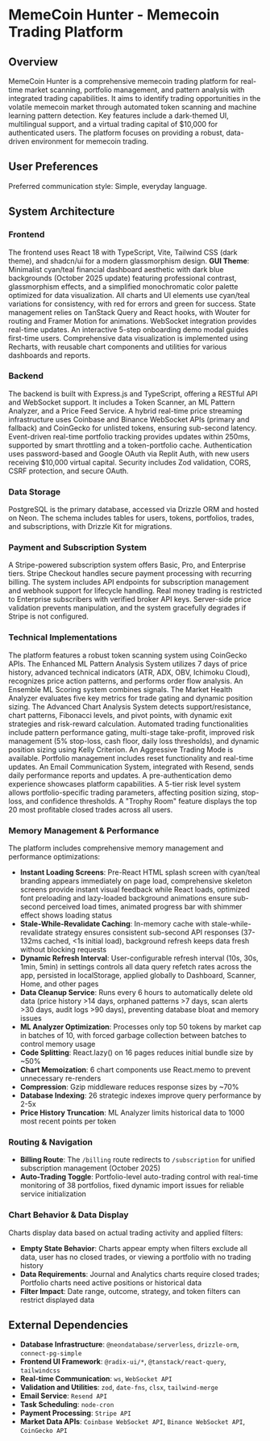 # MemeCoin Hunter - Memecoin Trading Platform

## Overview
MemeCoin Hunter is a comprehensive memecoin trading platform for real-time market scanning, portfolio management, and pattern analysis with integrated trading capabilities. It aims to identify trading opportunities in the volatile memecoin market through automated token scanning and machine learning pattern detection. Key features include a dark-themed UI, multilingual support, and a virtual trading capital of $10,000 for authenticated users. The platform focuses on providing a robust, data-driven environment for memecoin trading.

## User Preferences
Preferred communication style: Simple, everyday language.

## System Architecture

### Frontend
The frontend uses React 18 with TypeScript, Vite, Tailwind CSS (dark theme), and shadcn/ui for a modern glassmorphism design. **GUI Theme**: Minimalist cyan/teal financial dashboard aesthetic with dark blue backgrounds (October 2025 update) featuring professional contrast, glassmorphism effects, and a simplified monochromatic color palette optimized for data visualization. All charts and UI elements use cyan/teal variations for consistency, with red for errors and green for success. State management relies on TanStack Query and React hooks, with Wouter for routing and Framer Motion for animations. WebSocket integration provides real-time updates. An interactive 5-step onboarding demo modal guides first-time users. Comprehensive data visualization is implemented using Recharts, with reusable chart components and utilities for various dashboards and reports.

### Backend
The backend is built with Express.js and TypeScript, offering a RESTful API and WebSocket support. It includes a Token Scanner, an ML Pattern Analyzer, and a Price Feed Service. A hybrid real-time price streaming infrastructure uses Coinbase and Binance WebSocket APIs (primary and fallback) and CoinGecko for unlisted tokens, ensuring sub-second latency. Event-driven real-time portfolio tracking provides updates within 250ms, supported by smart throttling and a token-portfolio cache. Authentication uses password-based and Google OAuth via Replit Auth, with new users receiving $10,000 virtual capital. Security includes Zod validation, CORS, CSRF protection, and secure OAuth.

### Data Storage
PostgreSQL is the primary database, accessed via Drizzle ORM and hosted on Neon. The schema includes tables for users, tokens, portfolios, trades, and subscriptions, with Drizzle Kit for migrations.

### Payment and Subscription System
A Stripe-powered subscription system offers Basic, Pro, and Enterprise tiers. Stripe Checkout handles secure payment processing with recurring billing. The system includes API endpoints for subscription management and webhook support for lifecycle handling. Real money trading is restricted to Enterprise subscribers with verified broker API keys. Server-side price validation prevents manipulation, and the system gracefully degrades if Stripe is not configured.

### Technical Implementations
The platform features a robust token scanning system using CoinGecko APIs. The Enhanced ML Pattern Analysis System utilizes 7 days of price history, advanced technical indicators (ATR, ADX, OBV, Ichimoku Cloud), recognizes price action patterns, and performs order flow analysis. An Ensemble ML Scoring system combines signals. The Market Health Analyzer evaluates five key metrics for trade gating and dynamic position sizing. The Advanced Chart Analysis System detects support/resistance, chart patterns, Fibonacci levels, and pivot points, with dynamic exit strategies and risk-reward calculation. Automated trading functionalities include pattern performance gating, multi-stage take-profit, improved risk management (5% stop-loss, cash floor, daily loss thresholds), and dynamic position sizing using Kelly Criterion. An Aggressive Trading Mode is available. Portfolio management includes reset functionality and real-time updates. An Email Communication System, integrated with Resend, sends daily performance reports and updates. A pre-authentication demo experience showcases platform capabilities. A 5-tier risk level system allows portfolio-specific trading parameters, affecting position sizing, stop-loss, and confidence thresholds. A "Trophy Room" feature displays the top 20 most profitable closed trades across all users.

### Memory Management & Performance
The platform includes comprehensive memory management and performance optimizations:
- **Instant Loading Screens**: Pre-React HTML splash screen with cyan/teal branding appears immediately on page load, comprehensive skeleton screens provide instant visual feedback while React loads, optimized font preloading and lazy-loaded background animations ensure sub-second perceived load times, animated progress bar with shimmer effect shows loading status
- **Stale-While-Revalidate Caching**: In-memory cache with stale-while-revalidate strategy ensures consistent sub-second API responses (37-132ms cached, <1s initial load), background refresh keeps data fresh without blocking requests
- **Dynamic Refresh Interval**: User-configurable refresh interval (10s, 30s, 1min, 5min) in settings controls all data query refetch rates across the app, persisted in localStorage, applied globally to Dashboard, Scanner, Home, and other pages
- **Data Cleanup Service**: Runs every 6 hours to automatically delete old data (price history >14 days, orphaned patterns >7 days, scan alerts >30 days, audit logs >90 days), preventing database bloat and memory issues
- **ML Analyzer Optimization**: Processes only top 50 tokens by market cap in batches of 10, with forced garbage collection between batches to control memory usage
- **Code Splitting**: React.lazy() on 16 pages reduces initial bundle size by ~50%
- **Chart Memoization**: 6 chart components use React.memo to prevent unnecessary re-renders
- **Compression**: Gzip middleware reduces response sizes by ~70%
- **Database Indexing**: 26 strategic indexes improve query performance by 2-5x
- **Price History Truncation**: ML Analyzer limits historical data to 1000 most recent points per token

### Routing & Navigation
- **Billing Route**: The `/billing` route redirects to `/subscription` for unified subscription management (October 2025)
- **Auto-Trading Toggle**: Portfolio-level auto-trading control with real-time monitoring of 38 portfolios, fixed dynamic import issues for reliable service initialization

### Chart Behavior & Data Display
Charts display data based on actual trading activity and applied filters:
- **Empty State Behavior**: Charts appear empty when filters exclude all data, user has no closed trades, or viewing a portfolio with no trading history
- **Data Requirements**: Journal and Analytics charts require closed trades; Portfolio charts need active positions or historical data
- **Filter Impact**: Date range, outcome, strategy, and token filters can restrict displayed data

## External Dependencies

-   **Database Infrastructure**: `@neondatabase/serverless`, `drizzle-orm`, `connect-pg-simple`
-   **Frontend UI Framework**: `@radix-ui/*`, `@tanstack/react-query`, `tailwindcss`
-   **Real-time Communication**: `ws`, `WebSocket API`
-   **Validation and Utilities**: `zod`, `date-fns`, `clsx`, `tailwind-merge`
-   **Email Service**: `Resend API`
-   **Task Scheduling**: `node-cron`
-   **Payment Processing**: `Stripe API`
-   **Market Data APIs**: `Coinbase WebSocket API`, `Binance WebSocket API`, `CoinGecko API`